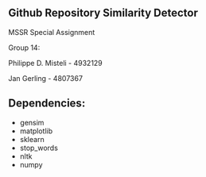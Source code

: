 Github Repository Similarity Detector
--------------------------------------------------------------

MSSR Special Assignment

Group 14:

Philippe D. Misteli - 4932129

Jan Gerling - 4807367



## Dependencies:

* gensim
* matplotlib
* sklearn
* stop_words
* nltk
* numpy